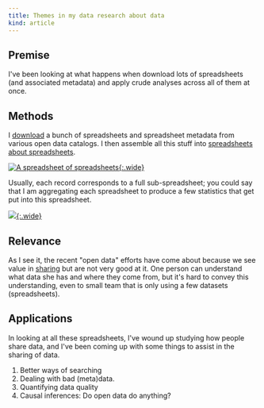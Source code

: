 ```yaml
---
title: Themes in my data research about data
kind: article
---
```

## Premise
I've been looking at what happens when download lots of spreadsheets
(and associated metadata) and apply crude analyses across all of them
at once.

## Methods
I [download](/!/better-datasets-about-open-data/)
a bunch of spreadsheets and spreadsheet metadata from various
open data catalogs.
I then assemble all this stuff into 
[spreadsheets about spreadsheets](/!/better-datasets-about-open-data/).

[![A spreadsheet of spreadsheets](/!/dataset-as-datapoint/spreadsheet-spreadsheet.png){:.wide}](/!/dataset-as-datapoint)

Usually, each record corresponds to a full sub-spreadsheet; you could say
that I am aggregating each spreadsheet to produce a few statistics that
get put into this spreadsheet.

[![](/!/dataset-as-datapoint/dataset-features.jpg){:.wide}](/!/dataset-as-datapoint)

## Relevance
As I see it, the recent "open data" efforts have come about because we see
value in [sharing](/!/what-is-open-data/) but are not very good at it.
One person can understand what data she has and where they come from, but it's
hard to convey this understanding, even to small team that is only using a few
datasets (spreadsheets).

## Applications
In looking at all these spreadsheets, I've wound up studying how people share
data, and I've been coming up with some things to assist in the sharing of
data.

1. Better ways of searching
2. Dealing with bad (meta)data.
3. Quantifying data quality
4. Causal inferences: Do open data do anything?
